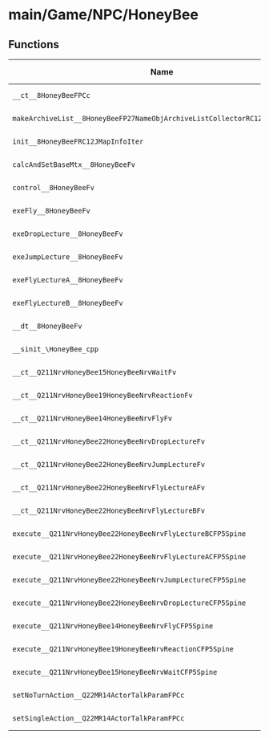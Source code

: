 # main/Game/NPC/HoneyBee

## Functions

| Name | Address | Match % |
|------|---------|---------|
| `__ct__8HoneyBeeFPCc` | `0x80271DD0` | :x: (0.0%) |
| `makeArchiveList__8HoneyBeeFP27NameObjArchiveListCollectorRC12JMapInfoIter` | `0x80271E34` | :x: (0.0%) |
| `init__8HoneyBeeFRC12JMapInfoIter` | `0x80271EB0` | :x: (0.0%) |
| `calcAndSetBaseMtx__8HoneyBeeFv` | `0x8027218C` | :x: (0.0%) |
| `control__8HoneyBeeFv` | `0x80272194` | :x: (0.0%) |
| `exeFly__8HoneyBeeFv` | `0x802722F8` | :x: (0.0%) |
| `exeDropLecture__8HoneyBeeFv` | `0x8027240C` | :x: (0.0%) |
| `exeJumpLecture__8HoneyBeeFv` | `0x802724D4` | :x: (0.0%) |
| `exeFlyLectureA__8HoneyBeeFv` | `0x8027259C` | :x: (0.0%) |
| `exeFlyLectureB__8HoneyBeeFv` | `0x80272614` | :x: (0.0%) |
| `__dt__8HoneyBeeFv` | `0x8027268C` | :x: (0.0%) |
| `__sinit_\HoneyBee_cpp` | `0x802726E4` | :x: (0.0%) |
| `__ct__Q211NrvHoneyBee15HoneyBeeNrvWaitFv` | `0x80272738` | :x: (0.0%) |
| `__ct__Q211NrvHoneyBee19HoneyBeeNrvReactionFv` | `0x80272748` | :x: (0.0%) |
| `__ct__Q211NrvHoneyBee14HoneyBeeNrvFlyFv` | `0x80272758` | :x: (0.0%) |
| `__ct__Q211NrvHoneyBee22HoneyBeeNrvDropLectureFv` | `0x80272768` | :x: (0.0%) |
| `__ct__Q211NrvHoneyBee22HoneyBeeNrvJumpLectureFv` | `0x80272778` | :x: (0.0%) |
| `__ct__Q211NrvHoneyBee22HoneyBeeNrvFlyLectureAFv` | `0x80272788` | :x: (0.0%) |
| `__ct__Q211NrvHoneyBee22HoneyBeeNrvFlyLectureBFv` | `0x80272798` | :x: (0.0%) |
| `execute__Q211NrvHoneyBee22HoneyBeeNrvFlyLectureBCFP5Spine` | `0x802727A8` | :x: (0.0%) |
| `execute__Q211NrvHoneyBee22HoneyBeeNrvFlyLectureACFP5Spine` | `0x802727B0` | :x: (0.0%) |
| `execute__Q211NrvHoneyBee22HoneyBeeNrvJumpLectureCFP5Spine` | `0x802727B8` | :x: (0.0%) |
| `execute__Q211NrvHoneyBee22HoneyBeeNrvDropLectureCFP5Spine` | `0x802727C0` | :x: (0.0%) |
| `execute__Q211NrvHoneyBee14HoneyBeeNrvFlyCFP5Spine` | `0x802727C8` | :x: (0.0%) |
| `execute__Q211NrvHoneyBee19HoneyBeeNrvReactionCFP5Spine` | `0x802727D0` | :x: (0.0%) |
| `execute__Q211NrvHoneyBee15HoneyBeeNrvWaitCFP5Spine` | `0x802727D8` | :x: (0.0%) |
| `setNoTurnAction__Q22MR14ActorTalkParamFPCc` | `0x8027281C` | :x: (0.0%) |
| `setSingleAction__Q22MR14ActorTalkParamFPCc` | `0x8027283C` | :x: (0.0%) |